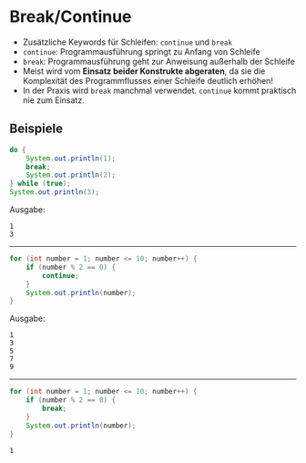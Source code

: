 # Break/Continue

- Zusätzliche Keywords für Schleifen: `continue` und `break`
- `continue`: Programmausführung springt zu Anfang von Schleife
- `break`: Programmausführung geht zur Anweisung außerhalb der Schleife
- Meist wird vom **Einsatz beider Konstrukte abgeraten**, da sie die Komplexität des Programmflusses einer Schleife deutlich erhöhen!
- In der Praxis wird `break` manchmal verwendet. `continue` kommt praktisch nie zum Einsatz.

## Beispiele

```java
do {
    System.out.println(1);
    break;
    System.out.println(2);
} while (true);
System.out.println(3);
```

Ausgabe:
```
1
3
```

---

```java
for (int number = 1; number <= 10; number++) {
    if (number % 2 == 0) {
        continue;
    }
    System.out.println(number);
}
```

Ausgabe:
```
1
3
5
7
9
```

---

```java
for (int number = 1; number <= 10; number++) {
    if (number % 2 == 0) {
        break;
    }
    System.out.println(number);
}
```


```
1
```
